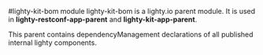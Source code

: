 #lighty-kit-bom module
lighty-kit-bom is a lighty.io parent module. It is used in **lighty-restconf-app-parent**
and **lighty-kit-app-parent**.

This parent contains dependencyManagement declarations of all published internal lighty components.
